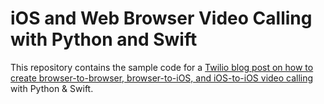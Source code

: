 # iOS and Web Browser Video Calling with Python and Swift
This repository contains the sample code for a 
[Twilio blog post on how to create browser-to-browser, browser-to-iOS, and iOS-to-iOS video calling](https://www.twilio.com/blog/2016/02/ios-and-web-browser-video-calls-with-python-and-swift-2.html) 
with Python & Swift.


